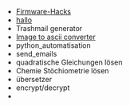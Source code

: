 - [Firmware-Hacks](firmware_hacks.md)
- [hallo](hallo)
- Trashmail generator
- [Image to ascii converter](image_to_ascii)
- python_automatisation
- send_emails
- quadratische Gleichungen lösen
- Chemie Stöchiometrie lösen
- übersetzer
- encrypt/decrypt
- 